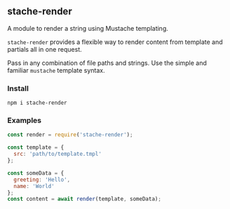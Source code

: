 ## stache-render
A module to render a string using Mustache templating.

`stache-render` provides a flexible way to render content from template and partials all in one request.

Pass in any combination of file paths and strings. Use the simple and familiar  `mustache` template syntax.

### Install
```
npm i stache-render
```

### Examples


```javascript
const render = require('stache-render');

const template = {
  src: 'path/to/template.tmpl'
};

const someData = {
  greeting: 'Hello',
  name: 'World'
};
const content = await render(template, someData);
```
